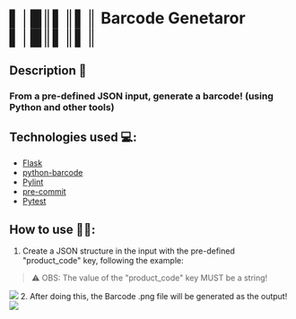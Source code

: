 # ▌│█║▌║▌║ Barcode Genetaror ▌│█║▌║▌║
## Description 📔
### From a pre-defined JSON input, generate a barcode! (using Python and other tools)
## Technologies used 💻:
- [Flask](https://flask.palletsprojects.com/en/3.0.x/)
- [python-barcode](https://python-barcode.readthedocs.io/en/stable/)
- [Pylint](https://pylint.readthedocs.io/en/stable/)
- [pre-commit](https://pre-commit.com/)
- [Pytest](https://docs.pytest.org/en/7.1.x/contents.html)
## How to use 🤷‍♂️:
1. Create a JSON structure in the input with the pre-defined "product_code" key, following the example:
> ⚠️ OBS: The value of the "product_code" key MUST be a string!
<img src="https://media.discordapp.net/attachments/733037083941142681/1206002359537373194/barcode-gen-ex1.png?ex=65da6c38&is=65c7f738&hm=17bba1682c8607f95daac1bd3011fb8ef25ab312cc8905869dee871635239c86&=&format=webp&quality=lossless&width=380&height=380">
2. After doing this, the Barcode .png file will be generated as the output!
<img src="https://media.discordapp.net/attachments/733037083941142681/1206002359952474142/barcode-gen-ex2.png?ex=65da6c39&is=65c7f739&hm=7aff707633ba4c3b52b9212d8f77c42a6f445b280eb43ea1a01124f16c27c7e2&=&format=webp&quality=lossless">
